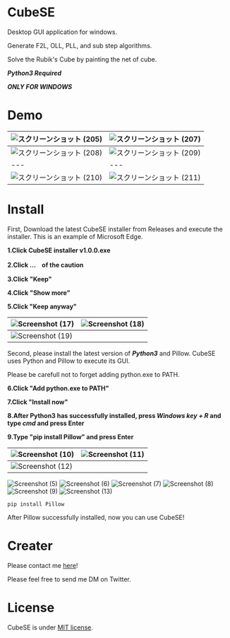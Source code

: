 # CubeSE
Desktop GUI application for windows.

Generate F2L, OLL, PLL, and sub step algorithms.

Solve the Rubik's Cube by painting the net of cube.

***Python3 Required***

***ONLY FOR WINDOWS***
# Demo
|![スクリーンショット (205)](https://user-images.githubusercontent.com/117336821/209169832-ed17b512-f7ab-41c2-88b6-89f797f0d893.png)|![スクリーンショット (207)](https://user-images.githubusercontent.com/117336821/209169842-ed491a2e-2a29-42cd-88bd-318133abe918.png)|
|---|---|
|![スクリーンショット (208)](https://user-images.githubusercontent.com/117336821/209169789-d0ab03b6-a2dd-414a-9d11-5e596af5231c.png)|![スクリーンショット (209)](https://user-images.githubusercontent.com/117336821/209169805-943154b8-e07b-4a01-b48e-8ff355ca8696.png)|
|---|---|
|![スクリーンショット (210)](https://user-images.githubusercontent.com/117336821/209169824-d5716d54-985b-452b-b8e6-c62661f04825.png)|![スクリーンショット (211)](https://user-images.githubusercontent.com/117336821/209169840-9b8d4b06-1773-483d-9e0c-6c122f7dc7d5.png)|


# Install
First, Download the latest CubeSE installer from Releases and execute the installer.
This is an example of Microsoft Edge.

**1.Click CubeSE installer v1.0.0.exe**

**2.Click ...　of the caution**

**3.Click "Keep"**

**4.Click "Show more"**

**5.Click "Keep anyway"**

|![Screenshot (17)](https://user-images.githubusercontent.com/117336821/209366165-7ee91f31-0097-49c9-ab00-851916d49b08.png)|![Screenshot (18)](https://user-images.githubusercontent.com/117336821/209366168-a644cf41-7728-4ef6-89da-63d21419c35f.png)|
|---|---|
|![Screenshot (19)](https://user-images.githubusercontent.com/117336821/209366173-add43677-a0d4-4930-a2b5-2eda440a1d4f.png)||

Second, please install the latest version of ***Python3*** and Pillow.
CubeSE uses Python and Pillow to execute its GUI.

Please be carefull not to forget adding python.exe to PATH.

**6.Click "Add python.exe to PATH"**

**7.Click "Install now"**

**8.After Python3 has successfully installed, press *Windows key + R* and type *cmd* and press Enter**

**9.Type "pip install Pillow" and press Enter**

|![Screenshot (10)](https://user-images.githubusercontent.com/117336821/209359775-6745f34a-8e50-484c-83c0-481631345f8e.png)|![Screenshot (11)](https://user-images.githubusercontent.com/117336821/209359783-ff73843b-8c3c-499d-b948-ddb0b03285df.png)|
|---|---|
|![Screenshot (12)](https://user-images.githubusercontent.com/117336821/209359795-a16674f5-e093-4c5a-8a07-cef29d74f732.png)||

![Screenshot (5)](https://user-images.githubusercontent.com/117336821/209359750-e7c76e15-0d64-46b2-abeb-a2323dcab4d0.png)
![Screenshot (6)](https://user-images.githubusercontent.com/117336821/209359757-e83c6935-b322-454d-a19b-c5fb0cdde792.png)
![Screenshot (7)](https://user-images.githubusercontent.com/117336821/209359762-39b5e0e5-ce3a-467a-b6b9-2c8f76b67c72.png)
![Screenshot (8)](https://user-images.githubusercontent.com/117336821/209359767-5dff19d5-2b9b-4aeb-a19e-1cf7e9554a88.png)
![Screenshot (9)](https://user-images.githubusercontent.com/117336821/209359769-6bc482bb-4aca-4383-95d6-f159ead8d3be.png)
![Screenshot (13)](https://user-images.githubusercontent.com/117336821/209359803-560beb07-0a48-47c5-8179-965dd24283bb.png)

```
pip install Pillow
```

After Pillow successfully installed, now you can use CubeSE!

# Creater
Please contact me [here](https://twitter.com/TRC_cpy)!

Please feel free to send me DM on Twitter.

# License
CubeSE is under [MIT license](https://en.wikipedia.org/wiki/MIT_License).

